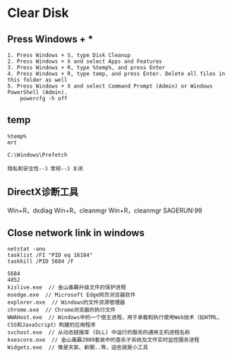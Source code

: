 #  Clear Disk

## Press Windows + *
```
1. Press Windows + S, type Disk Cleanup
2. Press Windows + X and select Apps and Features
3. Press Windows + R, type %temp%, and press Enter
4. Press Windows + R, type temp, and press Enter. Delete all files in this folder as well
5. Press Windows + X and select Command Prompt (Admin) or Windows PowerShell (Admin).
    powercfg -h off
```
## temp
```
%temp%
mrt
```
```
C:\Windows\Prefetch
```
```
隐私和安全性--》常规--》关闭
```
## DirectX诊断工具
Win+R，dxdiag
Win+R，cleanmgr
Win+R，cleanmgr SAGERUN:99
## Close network link in windows
```
netstat -ano
tasklist /FI "PID eq 16184"
taskkill /PID 5684 /F
```
```
5684
4852
kislive.exe  // 金山毒霸升级文件的保护进程
msedge.exe  // Microsoft Edge网页浏览器软件
explorer.exe  // Windows的文件资源管理器
chrome.exe  // Chrome浏览器的执行文件
WWAHost.exe  // Windows中的一个宿主进程，用于承载和执行使用Web技术（如HTML、CSS和JavaScript）构建的应用程序
svchost.exe  // 从动态链接库 (DLL) 中运行的服务的通用主机进程名称
kxescore.exe  // 金山毒霸2009套装中的查杀子系统及文件实时监控服务进程
Widgets.exe  // 像是天氣、新聞..等，這些就是小工具
```
   
